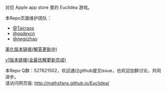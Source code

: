 对应 Apple app store 里的 Euclidea 游戏。

本Repo页面维护团队：  
- [@Tairraos](https://github.com/tairraos)  
- [@gsdevcn](https://github.com/gsdevcn)  
- [@negiizhao](https://github.com/negiizhao) 

[美化版本链接(解答更新中)](https://mathsfans.github.io/Euclidea/) 

[v1版本链接(全最优解更新完成)](https://mathsfans.github.io/Euclidea/v1/) 
  
本Repo Q群：527621502，欢迎通过github提交issue，也欢迎加群讨论，共同进步。  
请访问网页版: http://mathsfans.github.io/Euclidea/

